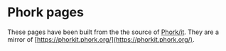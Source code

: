 # Phork pages

These pages have been built from the the source of [Phork/it](https://github.com/phork/phorkit). They are a mirror of [https://phorkit.phork.org/](https://phorkit.phork.org/).
